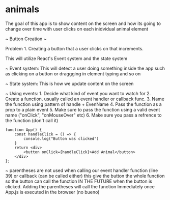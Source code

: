 # animals

The goal of this app is to show content on the screen
and how its going to change over time with user clicks
on each inidvidual animal element

~ Button Creation ~

Problem 1.
Creating a button that a user clicks on 
that increments.

This will utilize React's Event system and the state system

~ Event system:
    This will detect a user doing something inside the app
    such as clicking on a button or draggging in element 
    typing and so on

~ State system:
    This is how we update content on the screen

 ~ Using events:
    1. Decide what kind of event you want to watch for
    2. Create a function. 
        usually called an event handler or callback func.
    3. Name the function using pattern of handle + EvenName
    4. Pass the function as a prop to a plain event
    5. Make sure to pass the function using a valid
        event name ("onClick", "onMouseOver" etc)
    6. Make sure you pass a refrence to the function
        (don't call it)

    function App() {
        const handleClick = () => {
            console.log("Button was clicked")
        }
        return <div>
            <button onClick={handleClick}>Add Animal</button>
        </div>
    };
    
  ~ parentheses are not used when calling our event handler 
    function (line 39) or callback (can be called either) this give the button the whole function so the button can call the function IN THE FUTURE when the button is clicked. Adding the 
    parentheses will call the function Immediately once App.js is
    executed in the browser (no bueno)


